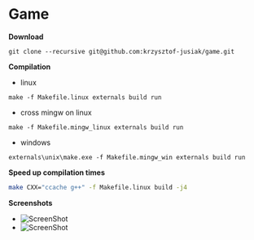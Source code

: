 # Game

**Download**
```
git clone --recursive git@github.com:krzysztof-jusiak/game.git
```

**Compilation**
 + linux
```
make -f Makefile.linux externals build run
```

 + cross mingw on linux
```
make -f Makefile.mingw_linux externals build run
```

 + windows
```
externals\unix\make.exe -f Makefile.mingw_win externals build run
```

**Speed up compilation times**
```sh
make CXX="ccache g++" -f Makefile.linux build -j4
```

**Screenshots**
 + ![ScreenShot](https://raw.github.com/krzysztof-jusiak/game/gh-pages/screenshots/board.png)
 + ![ScreenShot](https://raw.github.com/krzysztof-jusiak/game/gh-pages/screenshots/game_over.png)

